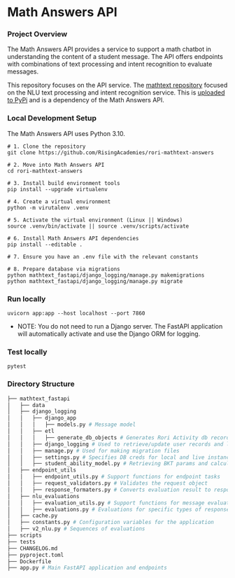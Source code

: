 # Math Answers API
### Project Overview
The Math Answers API provides a service to support a math chatbot in understanding the content of a student message.  The API offers endpoints with combinations of text processing and intent recognition to evaluate messages.

This repository focuses on the API service.
The [mathtext repository](https://gitlab.com/tangibleai/community/mathtext/-/tree/main) focused on the NLU text processing and intent recognition service.  This is [uploaded to PyPi](https://pypi.org/project/mathtext/) and is a dependency of the Math Answers API.


### Local Development Setup
The Math Answers API uses Python 3.10.  
```
# 1. Clone the repository
git clone https://github.com/RisingAcademies/rori-mathtext-answers

# 2. Move into Math Answers API
cd rori-mathtext-answers

# 3. Install build environment tools
pip install --upgrade virtualenv

# 4. Create a virtual environment
python -m virutalenv .venv

# 5. Activate the virtual environment (Linux || Windows)
source .venv/bin/activate || source .venv/scripts/activate

# 6. Install Math Answers API dependencies
pip install --editable .

# 7. Ensure you have an .env file with the relevant constants

# 8. Prepare database via migrations
python mathtext_fastapi/django_logging/manage.py makemigrations
python mathtext_fastapi/django_logging/manage.py migrate
```


### Run locally
`uvicorn app:app --host localhost --port 7860`

* NOTE: You do not need to run a Django server.  The FastAPI application will automatically activate and use the Django ORM for logging.

### Test locally
`pytest`


### Directory Structure
```bash
├── mathtext_fastapi
│   ├── data
│   ├── django_logging
│   │   ├── django_app
│   │   │   ├── models.py # Message model 
│   │   ├── etl
│   │   │   ├── generate_db_objects # Generates Rori Activity db records with this folder's .csvs
│   │   ├── django_logging # Used to retrieve/update user records and log message context
│   │   ├── manage.py # Used for making migration files
│   │   ├── settings.py # Specifies DB creds for local and live instances
│   │   ├── student_ability_model.py # Retrieving BKT params and calculate's student's mastery
│   ├── endpoint_utils
│   │   ├── endpoint_utils.py # Support functions for endpoint tasks
│   │   ├── request_validators.py # Validates the request object
│   │   ├── response_formaters.py # Converts evaluation result to response obj
│   ├── nlu_evaluations
│   │   ├── evaluation_utils.py # Support functions for message evaluations
│   │   ├── evaluations.py # Evaluations for specific types of responses
│   ├── cache.py
│   ├── constants.py # Configuration variables for the application
│   ├── v2_nlu.py # Sequences of evaluations
├── scripts
├── tests
├── CHANGELOG.md
├── pyproject.toml
├── Dockerfile
├── app.py # Main FastAPI application and endpoints
```
